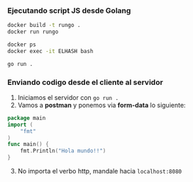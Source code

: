 ### Ejecutando script JS desde Golang

```bash
docker build -t rungo .
docker run rungo

docker ps
docker exec -it ELHASH bash

go run .
```


### Enviando codigo desde el cliente al servidor

1. Iniciamos el servidor con `go run .`
2. Vamos a __postman__ y ponemos via __form-data__ lo siguiente:
```go
package main
import (
	"fmt"
)
func main() {
	fmt.Println("Hola mundo!!")
}
```
3. No importa el verbo http, mandale hacia `localhost:8080`
